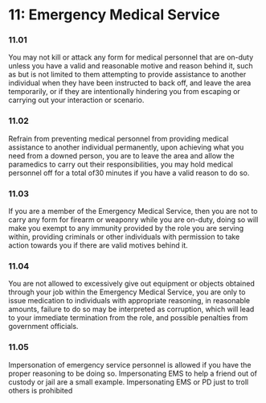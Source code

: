# 11: Emergency Medical Service

### 11.01 <a href="#rvo0ncnrrswz" id="rvo0ncnrrswz"></a>

You may not kill or attack any form for medical personnel that are on-duty unless you have a valid and reasonable motive and reason behind it, such as but is not limited to them attempting to provide assistance to another individual when they have been instructed to back off, and leave the area temporarily, or if they are intentionally hindering you from escaping or carrying out your interaction or scenario.

### 11.02 <a href="#nrbinskz97j4" id="nrbinskz97j4"></a>

Refrain from preventing medical personnel from providing medical assistance to another individual permanently, upon achieving what you need from a downed person, you are to leave the area and allow the paramedics to carry out their responsibilities, you may hold medical personnel off for a total of30 minutes if you have a valid reason to do so.

### 11.03 <a href="#id-3yzhwa3qvzhe" id="id-3yzhwa3qvzhe"></a>

If you are a member of the Emergency Medical Service, then you are not to carry any form for firearm or weaponry while you are on-duty, doing so will make you exempt to any immunity provided by the role you are serving within, providing criminals or other individuals with permission to take action towards you if there are valid motives behind it.

### 11.04 <a href="#id-5kdbd47mdwlg" id="id-5kdbd47mdwlg"></a>

You are not allowed to excessively give out equipment or objects obtained through your job within the Emergency Medical Service, you are only to issue medication to individuals with appropriate reasoning, in reasonable amounts, failure to do so may be interpreted as corruption, which will lead to your immediate termination from the role, and possible penalties from government officials.

### 11.05

Impersonation of emergency service personnel is allowed if you have the proper reasoning to be doing so. Impersonating EMS to help a friend out of custody or jail are a small example. Impersonating EMS or PD just to troll others is prohibited
